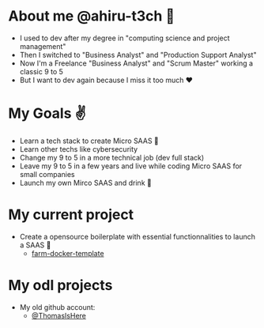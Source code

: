 # About me @ahiru-t3ch :wave:
- I used to dev after my degree in "computing science and project management"
- Then I switched to "Business Analyst" and "Production Support Analyst"
- Now I'm a Freelance "Business Analyst" and "Scrum Master" working a classic 9 to 5
- But I want to dev again because I miss it too much :heart:

# My Goals :v:
- Learn a tech stack to create Micro SAAS :seedling:
- Learn other techs like cybersecurity
- Change my 9 to 5 in a more technical job (dev full stack)
- Leave my 9 to 5 in a few years and live while coding Micro SAAS for small companies
- Launch my own Mirco SAAS and drink :beer:

# My current project
- Create a opensource boilerplate with essential functionnalities to launch a SAAS :bug:
  - [farm-docker-template](https://github.com/ahiru-t3ch/farm-docker-template)
 
# My odl projects
- My old github account:
  - [@ThomasIsHere](https://github.com/ThomasIsHere)
